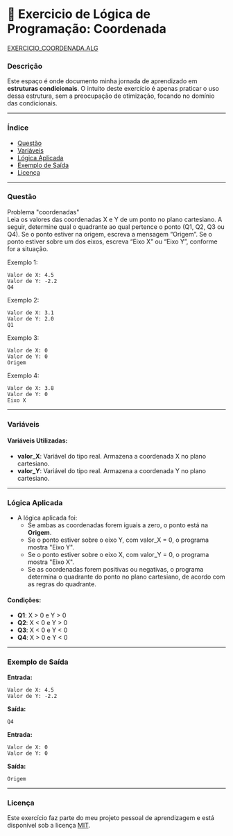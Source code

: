 
# 🚀 Exercicio de Lógica de Programação: Coordenada

<a href="/logica-de-programação/VisualG_Portugol/Estrutura_Condicional/Exercicios/exercicio_coordenadas/exercicio_coordenada.alg">EXERCICIO_COORDENADA.ALG</a>

### Descrição

Este espaço é onde documento minha jornada de aprendizado em **estruturas condicionais**. O intuito deste exercício é apenas praticar o uso dessa estrutura, sem a preocupação de otimização, focando no domínio das condicionais.

---

### Índice

- [Questão](#questão)
- [Variáveis](#variáveis)
- [Lógica Aplicada](#lógica-aplicada)
- [Exemplo de Saída](#exemplo-de-saída)
- [Licença](#licença)

---
### Questão


Problema "coordenadas"  
Leia os valores das coordenadas X e Y de um ponto no plano cartesiano. A seguir, determine qual o quadrante ao qual pertence o ponto (Q1, Q2, Q3 ou Q4). Se o ponto estiver na origem, escreva a mensagem “Origem”. Se o ponto estiver sobre um dos eixos, escreva “Eixo X” ou “Eixo Y”, conforme for a situação.

Exemplo 1:
```
Valor de X: 4.5  
Valor de Y: -2.2  
Q4
```

Exemplo 2:
```
Valor de X: 3.1  
Valor de Y: 2.0  
Q1
```

Exemplo 3:
```
Valor de X: 0  
Valor de Y: 0  
Origem
```

Exemplo 4:
```
Valor de X: 3.8  
Valor de Y: 0  
Eixo X
```

---

### Variáveis

#### Variáveis Utilizadas:

- **valor_X**: Variável do tipo real. Armazena a coordenada X no plano cartesiano.
- **valor_Y**: Variável do tipo real. Armazena a coordenada Y no plano cartesiano.

---

### Lógica Aplicada

- A lógica aplicada foi:
  - Se ambas as coordenadas forem iguais a zero, o ponto está na **Origem**.
  - Se o ponto estiver sobre o eixo Y, com valor_X = 0, o programa mostra "Eixo Y".
  - Se o ponto estiver sobre o eixo X, com valor_Y = 0, o programa mostra "Eixo X".
  - Se as coordenadas forem positivas ou negativas, o programa determina o quadrante do ponto no plano cartesiano, de acordo com as regras do quadrante.

#### Condições:

- **Q1**: X > 0 e Y > 0
- **Q2**: X < 0 e Y > 0
- **Q3**: X < 0 e Y < 0
- **Q4**: X > 0 e Y < 0

---

### Exemplo de Saída

**Entrada:**
```
Valor de X: 4.5  
Valor de Y: -2.2
```

**Saída:**
```
Q4
```

**Entrada:**
```
Valor de X: 0  
Valor de Y: 0
```

**Saída:**
```
Origem
```

---

### Licença

Este exercício faz parte do meu projeto pessoal de aprendizagem e está disponível sob a licença [MIT](/LICENSE.md).
